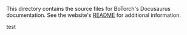 This directory contains the source files for BoTorch's Docusaurus documentation.
See the website's [README](../website/README.md) for additional information.

test
